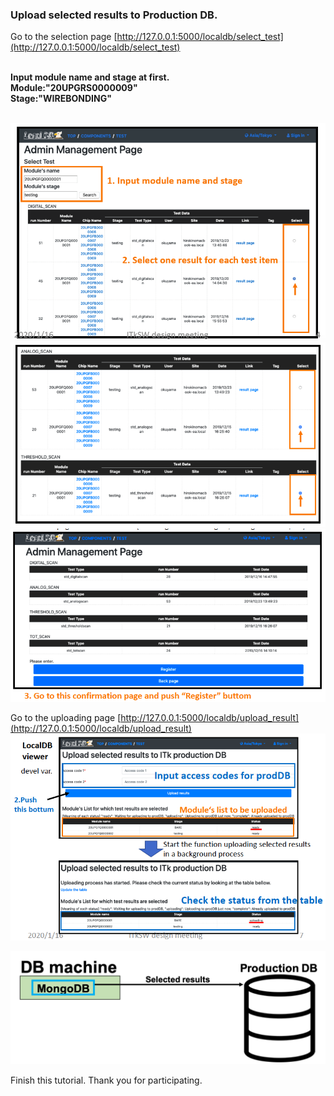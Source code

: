 ### Upload selected results to Production DB.

Go to the selection page [http://127.0.0.1:5000/localdb/select_test](http://127.0.0.1:5000/localdb/select_test)<br><br>

**Input module name and stage at first.**<br>
**Module:"20UPGRS0000009"**<br>
**Stage:"WIREBONDING"**<br><br>

![result_selection_for_itkpd.png](images/result_selection_for_itkpd.png)
![result_selection_for_itkpd_2.png](images/result_selection_for_itkpd_2.png)
![result_selection_for_itkpd_3.png](images/result_selection_for_itkpd_3.png)

Go to the uploading page [http://127.0.0.1:5000/localdb/upload_result](http://127.0.0.1:5000/localdb/upload_result)
![upload_result_to_itkpd.png](images/upload_result_to_itkpd.png)

![demo_upload_result](images/demo_upload_result.png)

Finish this tutorial. Thank you for participating.
